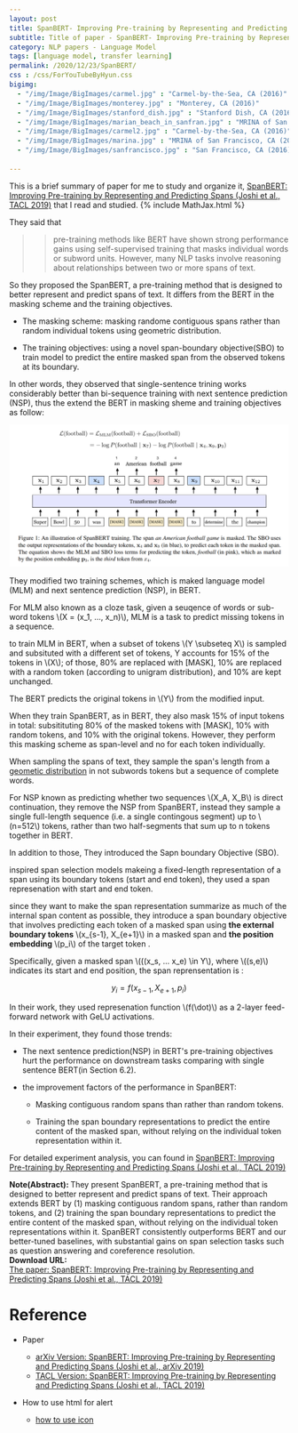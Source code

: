 ```yaml
---
layout: post
title: SpanBERT- Improving Pre-training by Representing and Predicting Spans
subtitle: Title of paper - SpanBERT- Improving Pre-training by Representing and Predicting Spans
category: NLP papers - Language Model
tags: [language model, transfer learning]
permalink: /2020/12/23/SpanBERT/
css : /css/ForYouTubeByHyun.css
bigimg: 
  - "/img/Image/BigImages/carmel.jpg" : "Carmel-by-the-Sea, CA (2016)"
  - "/img/Image/BigImages/monterey.jpg" : "Monterey, CA (2016)"
  - "/img/Image/BigImages/stanford_dish.jpg" : "Stanford Dish, CA (2016)"
  - "/img/Image/BigImages/marian_beach_in_sanfran.jpg" : "MRINA of San Francisco, CA (2016)"
  - "/img/Image/BigImages/carmel2.jpg" : "Carmel-by-the-Sea, CA (2016)"
  - "/img/Image/BigImages/marina.jpg" : "MRINA of San Francisco, CA (2016)"
  - "/img/Image/BigImages/sanfrancisco.jpg" : "San Francisco, CA (2016)"
  
---
```


This is a brief summary of paper for me to study and organize it, [SpanBERT: Improving Pre-training by Representing and Predicting Spans (Joshi et al., TACL 2019)](https://www.aclweb.org/anthology/2020.tacl-1.5/)
   that I read and studied. 
{% include MathJax.html %}

They said that 

>> pre-training methods like BERT have shown strong performance gains using self-supervised training that masks individual words or subword units. However, many NLP tasks involve reasoning about relationships between two or more spans of text. 

So they proposed the SpanBERT, a pre-training method that is designed to better represent and predict spans of text. It differs from the BERT in the masking scheme and the training objectives. 

- The masking scheme: masking randome contiguous spans rather than random individual tokens using geometric distribution. 

- The training objectives: using a novel span-boundary objective(SBO) to train model to predict the entire masked span from the observed tokens at its boundary. 

In other words, they observed that single-sentence trining works considerably better than bi-sequence training with next sentence prediction (NSP), thus the extend the BERT in masking sheme and training objectives as follow:

![Joshi et al., TACL 2019](/img/Image/NaturalLanguageProcessing/NLPLabs/Paper_Investigation/Language_Model/2020-12-23-SpanBERT/SpanBERT.PNG)

They modified two training schemes, which is maked language model (MLM) and next sentence prediction (NSP), in BERT. 

For MLM also known as a cloze task, given a seuqence of words or sub-word tokens \\(X = (x_1, ..., x_n)\\), MLM is a task to predict missing tokens in a sequence. 

to train MLM in BERT, when a subset of tokens \\(Y \subseteq X\\) is sampled and subsituted with a different set of tokens, Y accounts for 15% of the tokens in \\(X\\); of those, 80% are replaced with \[MASK\], 10% are replaced with a random token (according to unigram distribution), and 10% are kept unchanged.

The BERT predicts the original tokens in \\(Y\\) from the modified input. 

When they train SpanBERT, as in BERT, they also mask 15% of input tokens in total: subsitituting 80% of the masked tokens with \[MASK\], 10% with random tokens, and 10% with the original tokens. However, they perform this masking scheme as span-level and no for each token individually.

When sampling the spans of text, they sample the span's length from a [geometic distribution](https://en.wikipedia.org/wiki/Geometric_distribution) in not subwords tokens but a sequence of complete words. 

For NSP known as predicting whether two sequences \\(X_A, X_B\\) is direct continuation, they remove the NSP from SpanBERT, instead they sample a single full-length sequence (i.e. a single contingous segment) up to \\(n=512\\) tokens, rather than two half-segments that sum up to n tokens together in BERT. 

In addition to those, They introduced the Sapn boundary Objective (SBO). 

inspired span selection models makeing a fixed-length representation of a span using its boundary tokens (start and end token), they used a span represenation with start and end token. 

since they want to make the span representation summarize as much of the internal span content as possible, they introduce a span boundary objective that involves predicting each token of a masked span using **the external boundary tokens** \\(x_{s-1}, X_{e+1}\\) in a masked span and **the position embedding** \\(p_i\\) of the target token .

Specifically, given a masked span \\(((x_s, ... x_e) \in Y\\), where \\((s,e)\\) indicates its start and end position, the span reprensentation is : 

$$y_i = f(x_{s-1}, X_{e+1}, p_i)$$

In their work, they used represenation function \\(f(\dot)\\)  as a 2-layer feed-forward network with GeLU activations. 

In their experiment, they found those trends: 

 - The next sentence prediction(NSP) in BERT's pre-training objectives hurt the performance on downstream tasks comparing with single sentence BERT(in Section 6.2).

 - the improvement factors of  the performance in SpanBERT: 
 
   - Masking contiguous random spans than rather than random tokens. 
   
   - Training the span boundary representations to predict the entire content of the masked span, without relying on the individual token representation within it.
 
For detailed experiment analysis, you can found in [SpanBERT: Improving Pre-training by Representing and Predicting Spans (Joshi et al., TACL 2019)](https://www.aclweb.org/anthology/2020.tacl-1.5/)
  
<div class="alert alert-info" role="alert"><i class="fa fa-info-circle"></i> <b>Note(Abstract): </b>
They present SpanBERT, a pre-training method that is designed to better represent and predict spans of text. Their approach extends BERT by (1) masking contiguous random spans, rather than random tokens, and (2) training the span boundary representations to predict the entire content of the masked span, without relying on the individual token representations within it. SpanBERT consistently outperforms BERT and our better-tuned baselines, with substantial gains on span selection tasks such as question answering and coreference resolution. 
</div>
    
<div class="alert alert-success" role="alert"><i class="fa fa-paperclip fa-lg"></i> <b>Download URL: </b><br>
  <a href="https://www.aclweb.org/anthology/2020.tacl-1.5/">The paper: SpanBERT: Improving Pre-training by Representing and Predicting Spans (Joshi et al., TACL 2019)</a>
</div>

# Reference 

- Paper 
  - [arXiv Version: SpanBERT: Improving Pre-training by Representing and Predicting Spans (Joshi et al., arXiv 2019)](https://arxiv.org/abs/1907.10529)
  - [TACL Version: SpanBERT: Improving Pre-training by Representing and Predicting Spans (Joshi et al., TACL 2019)](https://www.aclweb.org/anthology/2020.tacl-1.5/)
  
- How to use html for alert
  - [how to use icon](http://idratherbewriting.com/documentation-theme-jekyll/mydoc_icons.html)
    


